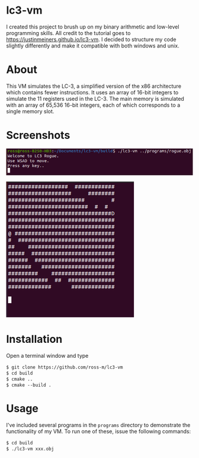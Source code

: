 # lc3-vm

I created this project to brush up on my binary arithmetic and low-level programming skills. All credit to the tutorial goes to https://justinmeiners.github.io/lc3-vm. I decided to structure my code slightly differently and make it compatible with both windows and unix. 

# About

This VM simulates the LC-3, a simplified version of the x86 architecture which contains fewer instructions. It uses an array of 16-bit integers to simulate the 11 registers used in the LC-3. The main memory is simulated with an array of 65,536 16-bit integers, each of which corresponds to a single memory slot. 

# Screenshots

![greetings](greet.png)

![playing now](play.png)

# Installation
Open a terminal window and type
```
$ git clone https://github.com/ross-m/lc3-vm
$ cd build
$ cmake ..
$ cmake --build .
```

# Usage

I've included several programs in the ```programs``` directory to demonstrate the functionality of my VM. To run one of these, issue the following commands:
```
$ cd build
$ ./lc3-vm xxx.obj
```
